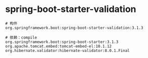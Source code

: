 # spring-boot-starter-validation

```
# 构件
org.springframework.boot:spring-boot-starter-validation:3.1.3

# 依赖：compile
org.springframework.boot:spring-boot-starter:3.1.3
org.apache.tomcat.embed:tomcat-embed-el:10.1.12
org.hibernate.validator:hibernate-validator:8.0.1.Final
```
